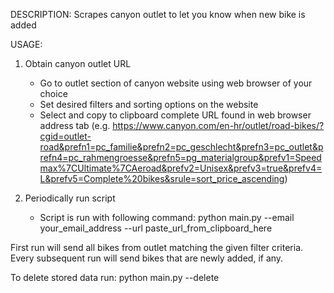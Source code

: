 DESCRIPTION: 
Scrapes canyon outlet to let you know when new bike is added

USAGE: 
1. Obtain canyon outlet URL
    - Go to outlet section of canyon website using web browser of your choice
    - Set desired filters and sorting options on the website
    - Select and copy to clipboard complete URL found in web browser address tab (e.g. https://www.canyon.com/en-hr/outlet/road-bikes/?cgid=outlet-road&prefn1=pc_familie&prefn2=pc_geschlecht&prefn3=pc_outlet&prefn4=pc_rahmengroesse&prefn5=pg_materialgroup&prefv1=Speedmax%7CUltimate%7CAeroad&prefv2=Unisex&prefv3=true&prefv4=L&prefv5=Complete%20bikes&srule=sort_price_ascending)

2. Periodically run script
    - Script is run with following command: python main.py --email your_email_address --url paste_url_from_clipboard_here

First run will send all bikes from outlet matching the given filter criteria. Every subsequent run will send bikes that are newly added, if any.

To delete stored data run: python main.py --delete

